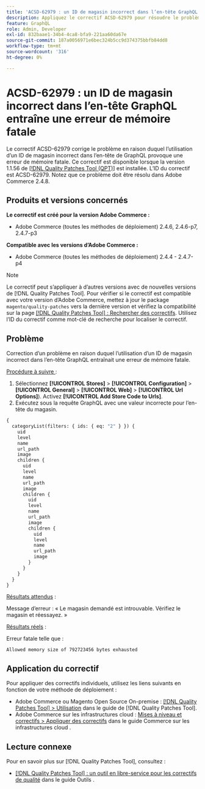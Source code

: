 ```yaml
---
title: 'ACSD-62979 : un ID de magasin incorrect dans l’en-tête GraphQL entraîne une erreur de mémoire fatale'
description: Appliquez le correctif ACSD-62979 pour résoudre le problème d’Adobe Commerce où l’utilisation d’un ID de magasin incorrect dans l’en-tête du GraphQL provoque une erreur de mémoire fatale
feature: GraphQL
role: Admin, Developer
exl-id: 832baae1-34b4-4ca8-bfa9-221aa60da67e
source-git-commit: 187a0056971e6bec324b5cc9d374375bbfb84dd8
workflow-type: tm+mt
source-wordcount: '316'
ht-degree: 0%

---
```


# ACSD-62979 : un ID de magasin incorrect dans l’en-tête GraphQL entraîne une erreur de mémoire fatale

Le correctif ACSD-62979 corrige le problème en raison duquel l’utilisation d’un ID de magasin incorrect dans l’en-tête de GraphQL provoque une erreur de mémoire fatale. Ce correctif est disponible lorsque la version 1.1.56 de [[!DNL Quality Patches Tool (QPT)]](/help/tools/quality-patches-tool/quality-patches-tool-to-self-serve-quality-patches.md) est installée. L’ID du correctif est ACSD-62979. Notez que ce problème doit être résolu dans Adobe Commerce 2.4.8.

## Produits et versions concernés

**Le correctif est créé pour la version Adobe Commerce :**

* Adobe Commerce (toutes les méthodes de déploiement) 2.4.6, 2.4.6-p7, 2.4.7-p3

**Compatible avec les versions d’Adobe Commerce :**

* Adobe Commerce (toutes les méthodes de déploiement) 2.4.4 - 2.4.7-p4

>[!NOTE]
>
>Le correctif peut s’appliquer à d’autres versions avec de nouvelles versions de [!DNL Quality Patches Tool]. Pour vérifier si le correctif est compatible avec votre version d’Adobe Commerce, mettez à jour le package `magento/quality-patches` vers la dernière version et vérifiez la compatibilité sur la page [[!DNL Quality Patches Tool] : Rechercher des correctifs](https://experienceleague.adobe.com/tools/commerce-quality-patches/index.html). Utilisez l’ID du correctif comme mot-clé de recherche pour localiser le correctif.

## Problème

Correction d’un problème en raison duquel l’utilisation d’un ID de magasin incorrect dans l’en-tête GraphQL entraînait une erreur de mémoire fatale.

<u>Procédure à suivre </u> :

1. Sélectionnez **[!UICONTROL Stores]** > **[!UICONTROL Configuration]** > **[!UICONTROL General]** > **[!UICONTROL Web]** > **[!UICONTROL Url Options]**). Activez **[!UICONTROL Add Store Code to Urls]**.
1. Exécutez sous la requête GraphQL avec une valeur incorrecte pour l’en-tête du magasin.

```graphql
{
  categoryList(filters: { ids: { eq: "2" } }) {
    uid
    level
    name
    url_path
    image
    children {
      uid
      level
      name
      url_path
      image
      children {
        uid
        level
        name
        url_path
        image
        children {
          uid
          level
          name
          url_path
          image
        }
      }
    }
  }
}
```

<u>Résultats attendus</u> :

Message d’erreur : « Le magasin demandé est introuvable. Vérifiez le magasin et réessayez. »

<u>Résultats réels</u> :

Erreur fatale telle que :

```Allowed memory size of 792723456 bytes exhausted```

## Application du correctif

Pour appliquer des correctifs individuels, utilisez les liens suivants en fonction de votre méthode de déploiement :

* Adobe Commerce ou Magento Open Source On-premise : [[!DNL Quality Patches Tool] > Utilisation](/help/tools/quality-patches-tool/usage.md) dans le guide de [!DNL Quality Patches Tool].
* Adobe Commerce sur les infrastructures cloud : [Mises à niveau et correctifs > Appliquer des correctifs](https://experienceleague.adobe.com/docs/commerce-cloud-service/user-guide/develop/upgrade/apply-patches.html) dans le guide Commerce sur les infrastructures cloud .

## Lecture connexe

Pour en savoir plus sur [!DNL Quality Patches Tool], consultez :

* [[!DNL Quality Patches Tool] : un outil en libre-service pour les correctifs de qualité](/help/tools/quality-patches-tool/quality-patches-tool-to-self-serve-quality-patches.md) dans le guide Outils .
